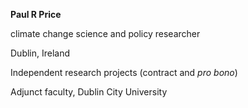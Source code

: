 **Paul R Price**

climate change science and policy researcher

Dublin, Ireland

Independent research projects (contract and *pro bono*)

Adjunct faculty, Dublin City University
